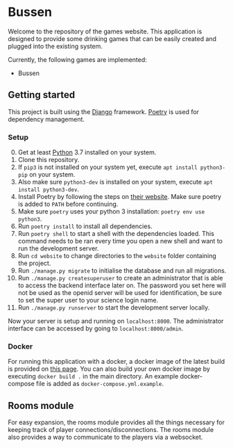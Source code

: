 # Bussen

Welcome to the repository of the games website. This application is designed to provide some drinking games that can be easily created and plugged into the existing system.

Currently, the following games are implemented:

- Bussen

## Getting started

This project is built using the [Django](https://github.com/django/django) framework. [Poetry](https://python-poetry.org) is used for dependency management.

### Setup

0. Get at least [Python](https://www.python.org) 3.7 installed on your system.
1. Clone this repository.
2. If ```pip3``` is not installed on your system yet, execute ```apt install python3-pip``` on your system.
3. Also make sure ```python3-dev``` is installed on your system, execute ```apt install python3-dev```.
4. Install Poetry by following the steps on [their website](https://python-poetry.org/docs/#installation). Make sure poetry is added to ```PATH``` before continuing.
5. Make sure `poetry` uses your python 3 installation: `poetry env use python3`.
6. Run `poetry install` to install all dependencies.
7. Run `poetry shell` to start a shell with the dependencies loaded. This command needs to be ran every time you open a new shell and want to run the development server.
8. Run ```cd website``` to change directories to the ```website``` folder containing the project.
9. Run ```./manage.py migrate``` to initialise the database and run all migrations.
10. Run ```./manage.py createsuperuser``` to create an administrator that is able to access the backend interface later on. The password you set here will not be used as the openid server will be used for identification, be sure to set the super user to your science login name.
11. Run ```./manage.py runserver``` to start the development server locally.

Now your server is setup and running on ```localhost:8000```. The administrator interface can be accessed by going to ```localhost:8000/admin```.

### Docker
For running this application with a docker, a docker image of the latest build is provided on [this page](https://hub.docker.com/repository/docker/larsvanrhijn/games). You can also build your own docker image by executing ```docker build .``` in the main directory. An example docker-compose file is added as ```docker-compose.yml.example```.

## Rooms module

For easy expansion, the rooms module provides all the things necessary for keeping track of player connections/disconnections. The rooms module also provides a way to communicate to the players via a websocket.
